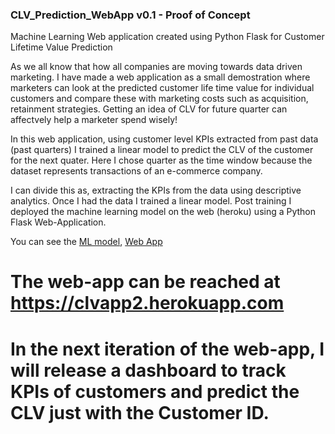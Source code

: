 ### CLV_Prediction_WebApp v0.1 - Proof of Concept

Machine Learning Web application created using Python Flask for Customer Lifetime Value Prediction

As we all know that how all companies are moving towards data driven marketing. I have made a web application as a small demostration where marketers can look at the predicted customer life time value for individual customers and compare these with marketing costs such as acquisition, retainment strategies. Getting an idea of CLV for future quarter can affectvely help a marketer spend wisely!

In this web application, using customer level KPIs extracted from past data (past quarters) I trained a linear model to predict the CLV of the customer for the next quater. Here I chose quarter as the time window because the dataset represents transactions of an e-commerce company. 

I can divide this as, extracting the KPIs from the data using descriptive analytics. Once I had the data I trained a linear model. Post training I deployed the machine learning model on the web (heroku) using a Python Flask Web-Application. 

You can see the [ML model](https://github.com/karanm14/CLV_prediction_webapp/blob/master/train.py), [Web App](https://github.com/karanm14/CLV_prediction_webapp/blob/master/app.py) 
# The web-app can be reached at https://clvapp2.herokuapp.com

# In the next iteration of the web-app, I will release a dashboard to track KPIs of customers and predict the CLV just with the Customer ID.
